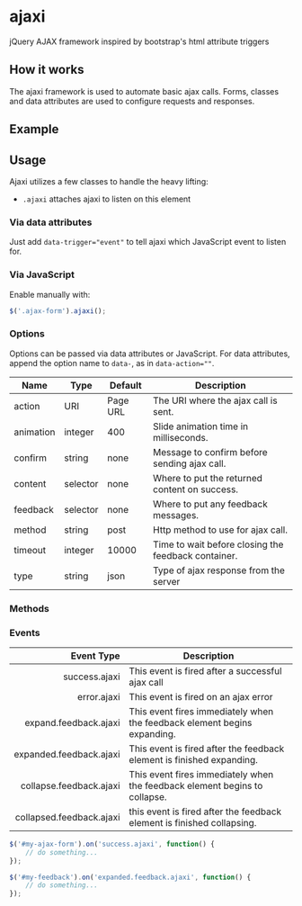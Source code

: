 # ajaxi
jQuery AJAX framework inspired by bootstrap's html attribute triggers

## How it works

The ajaxi framework is used to automate basic ajax calls. Forms, classes and data attributes are used to configure requests and responses.

## Example

## Usage

Ajaxi utilizes a few classes to handle the heavy lifting:

* `.ajaxi` attaches ajaxi to listen on this element

### Via data attributes

Just add `data-trigger="event"` to tell ajaxi which JavaScript event to listen for.

### Via JavaScript

Enable manually with:

```javascript
$('.ajax-form').ajaxi();
```

### Options

Options can be passed via data attributes or JavaScript. For data attributes, append the option name to `data-`, as in `data-action=""`.

Name      | Type     | Default  | Description
----------|----------|----------|------------
action    | URI      | Page URL | The URI where the ajax call is sent.
animation | integer  | 400      | Slide animation time in milliseconds.
confirm   | string   | none     | Message to confirm before sending ajax call.
content   | selector | none     | Where to put the returned content on success.
feedback  | selector | none     | Where to put any feedback messages.
method    | string   | post     | Http method to use for ajax call.
timeout   | integer  | 10000    | Time to wait before closing the feedback container.
type      | string   | json     | Type of ajax response from the server

### Methods

### Events

Event Type               | Description
------------------------:|------------
success.ajaxi            | This event is fired after a successful ajax call
error.ajaxi              | This event is fired on an ajax error
expand.feedback.ajaxi    | This event fires immediately when the feedback element begins expanding.
expanded.feedback.ajaxi  | This event is fired after the feedback element is finished expanding.
collapse.feedback.ajaxi  | This event fires immediately when the feedback element begins to collapse.
collapsed.feedback.ajaxi | this event is fired after the feedback element is finished collapsing.


```javascript
$('#my-ajax-form').on('success.ajaxi', function() {
	// do something...
});

$('#my-feedback').on('expanded.feedback.ajaxi', function() {
	// do something...
});
```
